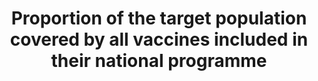 ---
data_non_statistical: true
goal_meta_link: http://unstats.un.org/sdgs/files/metadata-compilation/Metadata-Goal-3.pdf
graph: null
graph_title: Proportion of the target population covered by all vaccines included
  in their national programme
graph_type: null
has_metadata: true
indicator: 3.b.1
indicator_definition: Percentage of health facilities with essential medicines and
  life_saving commodities
indicator_name: Proportion of the target population covered by all vaccines included
  in their national programme
indicator_sort_order: 03-0b-01
indicator_variable: null
layout: indicator
method_of_computation: Number of facilities with essential medicines in stock / Total
  number of health facilities Method of measurement Stock out data may also refer
  to specific time period (1 month, 3 months). Data on the availability of a specific
  list of medicines are collected from a survey of a sample of facilities. Availability
  is reported as the percentage of medicine outlets where a particular medicine was
  found on the day of the survey. Health facility reports may also include stockouts
  indicators but require regular independent verification.
permalink: /3-b-1/
published: true
reporting_status: notstarted
sdg_goal: 3
source_active_1: true
source_notes_1: null
source_title_1: null
target: Support the research and development of vaccines and medicines for the communicable
  and non-communicable diseases that primarily affect developing countries, provide
  access to affordable essential medicines and vaccines, in accordance with the Doha
  Declaration on the TRIPS Agreement and Public Health, which affirms the right of
  developing countries to use to the full the provisions in the Agreement on TradeRelated
  Aspects of Intellectual Property Rights regarding flexibilities to protect public
  health, and, in particular, provide access to medicines for all.
target_id: 3.b
title: Proportion of the target population covered by all vaccines included in their
  national programme
un_custodial_agency: WHO, UNICEF
un_designated_tier: '2'
variable_description: null
variable_notes: null
---